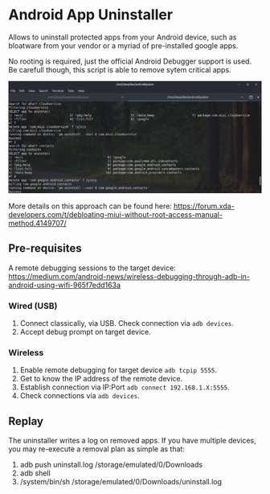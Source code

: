 # Android App Uninstaller

Allows to uninstall protected apps from your Android device, 
such as bloatware from your vendor or a myriad of pre-installed google apps.

No rooting is required, just the official Android Debugger support is used.
Be carefull though, this script is able to remove sytem critical apps.

![](samples/sampleRun.png)

More details on this approach can be found here: 
https://forum.xda-developers.com/t/debloating-miui-without-root-access-manual-method.4149707/

## Pre-requisites

A remote debugging sessions to the target device:
https://medium.com/android-news/wireless-debugging-through-adb-in-android-using-wifi-965f7edd163a

### Wired (USB)

1. Connect classically, via USB. Check connection via `adb devices`.
1. Accept debug prompt on target device.

### Wireless

1. Enable remote debugging for target device `adb tcpip 5555`.
1. Get to know the IP address of the remote device.
1. Establish connection via IP:Port `adb connect 192.168.1.X:5555`.
1. Check connections via `adb devices`.

## Replay

The uninstaller writes a log on removed apps. 
If you have multiple devices, you may re-execute a removal plan as simple as that:

1. adb push uninstall.log /storage/emulated/0/Downloads
1. adb shell
1. /system/bin/sh /storage/emulated/0/Downloads/uninstall.log

